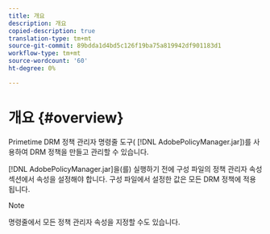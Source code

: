 ```yaml
---
title: 개요
description: 개요
copied-description: true
translation-type: tm+mt
source-git-commit: 89bdda1d4bd5c126f19ba75a819942df901183d1
workflow-type: tm+mt
source-wordcount: '60'
ht-degree: 0%

---
```



# 개요 {#overview}

Primetime DRM 정책 관리자 명령줄 도구( [!DNL AdobePolicyManager.jar])를 사용하여 DRM 정책을 만들고 관리할 수 있습니다.

[!DNL AdobePolicyManager.jar]을(를) 실행하기 전에 구성 파일의 정책 관리자 속성 섹션에서 속성을 설정해야 합니다. 구성 파일에서 설정한 값은 모든 DRM 정책에 적용됩니다.

>[!NOTE]
>
>명령줄에서 모든 정책 관리자 속성을 지정할 수도 있습니다.